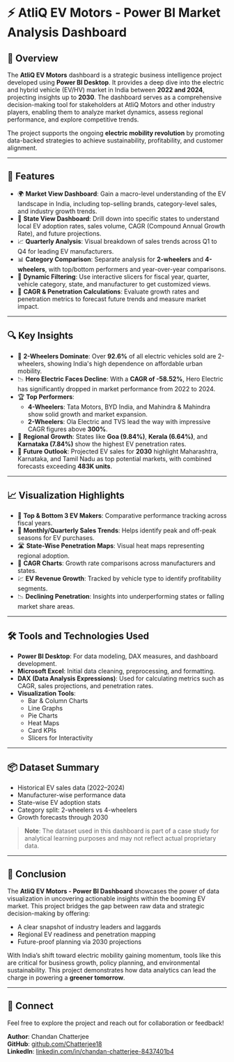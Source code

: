 # ⚡ AtliQ EV Motors - Power BI Market Analysis Dashboard

## 📘 Overview
The **AtliQ EV Motors** dashboard is a strategic business intelligence project developed using **Power BI Desktop**. It provides a deep dive into the electric and hybrid vehicle (EV/HV) market in India between **2022 and 2024**, projecting insights up to **2030**. The dashboard serves as a comprehensive decision-making tool for stakeholders at AtliQ Motors and other industry players, enabling them to analyze market dynamics, assess regional performance, and explore competitive trends.

The project supports the ongoing **electric mobility revolution** by promoting data-backed strategies to achieve sustainability, profitability, and customer alignment.

---

## 🚀 Features
- 🌍 **Market View Dashboard**: Gain a macro-level understanding of the EV landscape in India, including top-selling brands, category-level sales, and industry growth trends.
- 🧭 **State View Dashboard**: Drill down into specific states to understand local EV adoption rates, sales volume, CAGR (Compound Annual Growth Rate), and future projections.
- 📈 **Quarterly Analysis**: Visual breakdown of sales trends across Q1 to Q4 for leading EV manufacturers.
- 📊 **Category Comparison**: Separate analysis for **2-wheelers** and **4-wheelers**, with top/bottom performers and year-over-year comparisons.
- 🔄 **Dynamic Filtering**: Use interactive slicers for fiscal year, quarter, vehicle category, state, and manufacturer to get customized views.
- 🧮 **CAGR & Penetration Calculations**: Evaluate growth rates and penetration metrics to forecast future trends and measure market impact.

---

## 🔍 Key Insights
- 🚗 **2-Wheelers Dominate**: Over **92.6%** of all electric vehicles sold are 2-wheelers, showing India's high dependence on affordable urban mobility.
- 📉 **Hero Electric Faces Decline**: With a **CAGR of -58.52%**, Hero Electric has significantly dropped in market performance from 2022 to 2024.
- 🏆 **Top Performers**:
  - **4-Wheelers**: Tata Motors, BYD India, and Mahindra & Mahindra show solid growth and market expansion.
  - **2-Wheelers**: Ola Electric and TVS lead the way with impressive CAGR figures above **300%**.
- 📍 **Regional Growth**: States like **Goa (9.84%)**, **Kerala (6.64%)**, and **Karnataka (7.84%)** show the highest EV penetration rates.
- 📅 **Future Outlook**: Projected EV sales for **2030** highlight Maharashtra, Karnataka, and Tamil Nadu as top potential markets, with combined forecasts exceeding **483K units**.

---

## 📈 Visualization Highlights
- 🔹 **Top & Bottom 3 EV Makers**: Comparative performance tracking across fiscal years.
- 📆 **Monthly/Quarterly Sales Trends**: Helps identify peak and off-peak seasons for EV purchases.
- 🛣️ **State-Wise Penetration Maps**: Visual heat maps representing regional adoption.
- 🔄 **CAGR Charts**: Growth rate comparisons across manufacturers and states.
- 💹 **EV Revenue Growth**: Tracked by vehicle type to identify profitability segments.
- 📉 **Declining Penetration**: Insights into underperforming states or falling market share areas.

---

## 🛠️ Tools and Technologies Used
- **Power BI Desktop**: For data modeling, DAX measures, and dashboard development.
- **Microsoft Excel**: Initial data cleaning, preprocessing, and formatting.
- **DAX (Data Analysis Expressions)**: Used for calculating metrics such as CAGR, sales projections, and penetration rates.
- **Visualization Tools**:
  - Bar & Column Charts
  - Line Graphs
  - Pie Charts
  - Heat Maps
  - Card KPIs
  - Slicers for Interactivity

---

## 📦 Dataset Summary
- Historical EV sales data (2022–2024)
- Manufacturer-wise performance data
- State-wise EV adoption stats
- Category split: 2-wheelers vs 4-wheelers
- Growth forecasts through 2030

> **Note**: The dataset used in this dashboard is part of a case study for analytical learning purposes and may not reflect actual proprietary data.

---

## 🏁 Conclusion
The **AtliQ EV Motors - Power BI Dashboard** showcases the power of data visualization in uncovering actionable insights within the booming EV market. This project bridges the gap between raw data and strategic decision-making by offering:
- A clear snapshot of industry leaders and laggards
- Regional EV readiness and penetration mapping
- Future-proof planning via 2030 projections

With India’s shift toward electric mobility gaining momentum, tools like this are critical for business growth, policy planning, and environmental sustainability. This project demonstrates how data analytics can lead the charge in powering a **greener tomorrow**.

---

## 🔗 Connect
Feel free to explore the project and reach out for collaboration or feedback!

**Author**: Chandan Chatterjee  
**GitHub**: [github.com/Chatterjee18](https://github.com/Chatterjee18)  
**LinkedIn**: [linkedin.com/in/chandan-chatterjee-8437401b4](https://www.linkedin.com/in/chandan-chatterjee-8437401b4)

